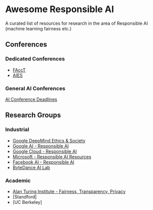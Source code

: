 # Awesome Responsible AI
A curated list of resources for research in the area of Responsible AI (machine learning fairness etc.)

## Conferences

### Dedicated Conferences
- [FAccT](https://facctconference.org/)
- [AIES](https://www.aies-conference.com/)

### General AI Conferences
[AI Conference Deadlines](https://aideadlin.es/?sub=ML,CV,NLP,DM)

## Research Groups

### Industrial
- [Google DeepMind Ethics & Society](https://deepmind.com/about/ethics-and-society)
- [Google AI - Responsible AI](https://ai.google/responsibilities/responsible-ai-practices/)
- [Google Cloud - Responsible AI](https://cloud.google.com/responsible-ai)
- [Microsoft - Responsible AI Resources](https://www.microsoft.com/en-us/ai/responsible-ai-resources)
- [Facebook AI - Responsible AI](https://ai.facebook.com/blog/facebooks-five-pillars-of-responsible-ai/)
- [ByteDance AI Lab](https://ailab.bytedance.com/research)

### Academic
- [Alan Turing Institute - Fairness, Transparency, Privacy](https://www.turing.ac.uk/research/interest-groups/fairness-transparency-privacy)
- [Standford]
- [UC Berkeley]


